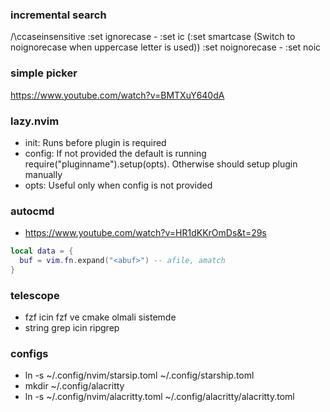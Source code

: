 ### incremental search
/\ccaseinsensitive
:set ignorecase - :set ic (:set smartcase (Switch to noignorecase when uppercase letter is used))
:set noignorecase - :set noic

### simple picker
https://www.youtube.com/watch?v=BMTXuY640dA

### lazy.nvim
- init: Runs before plugin is required
- config: If not provided the default is running require("pluginname").setup(opts). Otherwise should setup plugin manually
- opts: Useful only when config is not provided

### autocmd
- https://www.youtube.com/watch?v=HR1dKKrOmDs&t=29s
```lua
local data = {
  buf = vim.fn.expand("<abuf>") -- afile, amatch
}
```

### telescope
- fzf icin fzf ve cmake olmali sistemde
- string grep icin ripgrep

### configs
- ln -s ~/.config/nvim/starsip.toml ~/.config/starship.toml
- mkdir ~/.config/alacritty
- ln -s ~/.config/nvim/alacritty.toml ~/.config/alacritty/alacritty.toml
